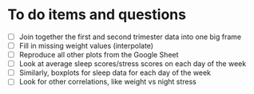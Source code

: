 # To do items and questions

- [ ] Join together the first and second trimester data into one big frame
- [ ] Fill in missing weight values (interpolate)
- [ ] Reproduce all other plots from the Google Sheet 
- [ ] Look at average sleep scores/stress scores on each day of the week 
- [ ] Similarly, boxplots for sleep data for each day of the week
- [ ] Look for other correlations, like weight vs night stress

